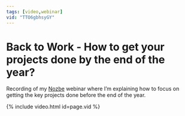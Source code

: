 ```yaml
---
tags: [video,webinar]
vid: "TTO6gbhsyGY"
---
```


# Back to Work - How to get your projects done by the end of the year?

Recording of my [Nozbe][n] webinar where I’m explaining how to focus on getting the key projects done before the end of the year.

{% include video.html id=page.vid %}

<!--More-->


[n]: https://nozbe.com/?a=mike